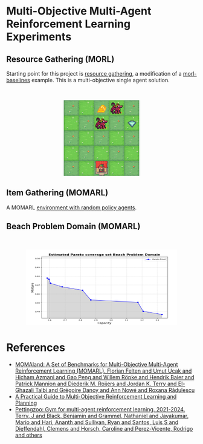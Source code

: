 # Multi-Objective Multi-Agent Reinforcement Learning Experiments

## Resource Gathering (MORL)
Starting point for this project is [resource gathering](https://github.com/doesburg11/SurvivalReproduction/blob/main/MO_Gymnasium/resource_gathering/mpmoq_policy.py), a modification of a [morl-baselines](https://github.com/LucasAlegre/morl-baselines) example. This is a multi-objective single agent solution.

</br>
<p align="center">
    <img src="https://github.com/doesburg11/MOMARL/blob/main/assets/myagent1.gif" width="200" height="200"/>
</p>

## Item Gathering (MOMARL)

A MOMARL [environment with random policy agents](https://github.com/doesburg11/MOMARL/tree/main/MOMALand/item_gathering).

## Beach Problem Domain (MOMARL)

</br>
<p align="center">
    <img src="https://github.com/doesburg11/MOMARL/blob/main/assets/pareto.png" width="400" height="200"/>
</p>


# References

- [MOMAland: A Set of Benchmarks for Multi-Objective Multi-Agent Reinforcement Learning (MOMARL). Florian Felten and Umut Ucak and Hicham Azmani and Gao Peng and Willem Röpke and Hendrik Baier and Patrick Mannion and Diederik M. Roijers and Jordan K. Terry and El-Ghazali Talbi and Grégoire Danoy and Ann Nowé and Roxana Rădulescu](https://momaland.farama.org/)
- [A Practical Guide to Multi-Objective Reinforcement Learning and Planning](https://arxiv.org/abs/2103.09568)
- [Pettingzoo: Gym for multi-agent reinforcement learning. 2021-2024. Terry, J and Black, Benjamin and Grammel, Nathaniel and Jayakumar, Mario and Hari, Ananth and Sullivan, Ryan and Santos, Luis S and Dieffendahl, Clemens and Horsch, Caroline and Perez-Vicente, Rodrigo and others](https://pettingzoo.farama.org/)  

